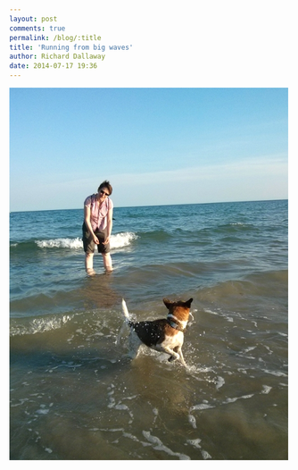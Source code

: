 ```yaml
---
layout: post
comments: true
permalink: /blog/:title
title: 'Running from big waves'
author: Richard Dallaway
date: 2014-07-17 19:36
---
```


<div><a href="/media/tp_IMG_20140717_192345.jpg"><img src="/media/tp_thumb_IMG_20140717_192345.jpg" width="500" height="667"/></a></div>


  
      
